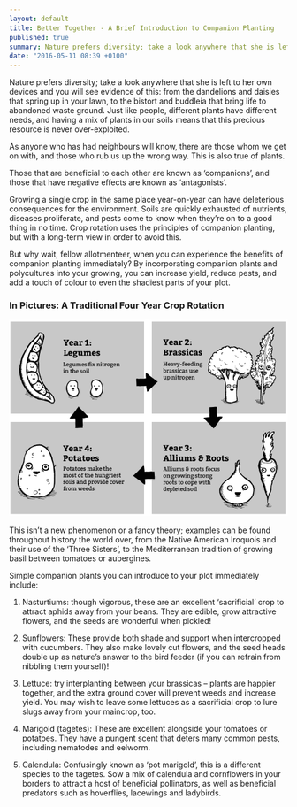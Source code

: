```yaml
---
layout: default
title: Better Together - A Brief Introduction to Companion Planting
published: true
summary: Nature prefers diversity; take a look anywhere that she is left to her own devices and you will see evidence of this.
date: "2016-05-11 08:39 +0100"
---
```


Nature prefers diversity; take a look anywhere that she is left to her own devices and you will see evidence of this: from the dandelions and daisies that spring up in your lawn, to the bistort and buddleia that bring life to abandoned waste ground. Just like people, different plants have different needs, and having a mix of plants in our soils means that this precious resource is never over-exploited.

As anyone who has had neighbours will know, there are those whom we get on with, and those who rub us up the wrong way. This is also true of plants.

Those that are beneficial to each other are known as ‘companions’, and those that have negative effects are known as ‘antagonists’.

Growing a single crop in the same place year-on-year can have deleterious consequences for the environment. Soils are quickly exhausted of nutrients, diseases proliferate, and pests come to know when they’re on to a good thing in no time. Crop rotation uses the principles of companion planting, but with a long-term view in order to avoid this.

But why wait, fellow allotmenteer, when you can experience the benefits of companion planting immediately? By incorporating companion plants and polycultures into your growing, you can increase yield, reduce pests, and add a touch of colour to even the shadiest parts of your plot.

### In Pictures: A Traditional Four Year Crop Rotation

![Crop Rotation in pictures](/img/crop-rotation.png "Crop Rotation in pictures")

This isn’t a new phenomenon or a fancy theory; examples can be found throughout history the world over, from the Native American Iroquois and their use of the ‘Three Sisters’, to the Mediterranean tradition of growing basil between tomatoes or aubergines.

Simple companion plants you can introduce to your plot immediately include:

1. Nasturtiums: though vigorous, these are an excellent ‘sacrificial’ crop to attract aphids away from your beans. They are edible, grow attractive flowers, and the seeds are wonderful when pickled!

2. Sunflowers: These provide both shade and support when intercropped with cucumbers. They also make lovely cut flowers, and the seed heads double up as nature’s answer to the bird feeder (if you can refrain from nibbling them yourself)!

3. Lettuce: try interplanting between your brassicas – plants are happier together, and the extra ground cover will prevent weeds and increase yield. You may wish to leave some lettuces as a sacrificial crop to lure slugs away from your maincrop, too.

4. Marigold (tagetes): These are excellent alongside your tomatoes or potatoes. They have a pungent scent that deters many common pests, including nematodes and eelworm.

5. Calendula: Confusingly known as ‘pot marigold’, this is a different species to the tagetes. Sow a mix of calendula and cornflowers in your borders to attract a host of beneficial pollinators, as well as beneficial predators such as hoverflies, lacewings and ladybirds.